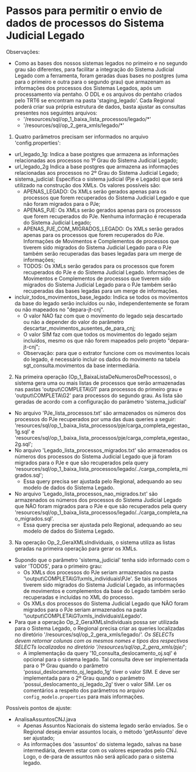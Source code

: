 # Passos para permitir o envio de dados de processos do Sistema Judicial Legado

Observações: 
* Como as bases dos nossos sistemas legados no primeiro e no segundo grau são diferentes, para facilitar a integração do Sistema Judicial Legado com a ferramenta, foram geradas duas bases no postgres (uma para o primeiro e outra para o segundo grau) que armazenam as informações dos processos dos Sistemas Legados, após um processamento via pentaho. O DDL e os arquivos do pentaho criados pelo TRT6 se encontram na pasta 'staging_legado'. Cada Regional poderá criar sua própria estrutura de dados, basta ajustar as consultas presentes nos seguintes arquivos:
  * '/resources/sql/op_1_baixa_lista_processos/legado/*'
  * '/resources/sql/op_2_gera_xmls/legado/*'

1. Quatro parâmetros precisam ser informados no arquivo 'config.properties':
  * url_legado_1g: Indica a base postgres que armazena as informações relacionadas aos processos no 1º Grau do Sistema Judicial Legado;
  * url_legado_2g Indica a base postgres que armazena as informações relacionadas aos processos no 2º Grau do Sistema Judicial Legado;
  * sistema_judicial: Especifica o sistema judicial (Pje e Legado) que será utilizado na construção dos XMLs. Os valores possíveis são:
    * APENAS_LEGADO: Os XMLs serão gerados apenas para os processos que forem recuperados do Sistema Judicial Legado e que não foram migrados para o PJe;
    * APENAS_PJE: Os XMLs serão gerados apenas para os processos que forem recuperados do PJe. Nenhuma informação é recuperada do Sistema Judicial Legado;
    * APENAS_PJE_COM_MIGRADOS_LEGADO: Os XMLs serão gerados apenas para os processos que forem recuperados do PJe. Informações de Movimentos e Complementos de processos que tiverem sido migrados do Sistema Judicial Legado para o PJe também serão recuperadas das bases legadas para um merge de informações;
    * TODOS: Os XMLs serão gerados para os processos que forem recuperados do PJe e do Sistema Judicial Legado. Informações de Movimentos e Complementos de processos que tiverem sido migrados do Sistema Judicial Legado para o PJe também serão recuperadas das bases legadas para um merge de informações.
  * incluir_todos_movimentos_base_legado: Indica se todos os movimentos da base do legado serão incluídos ou não, independentemente se foram ou não mapeados no "depara-jt-cnj".
    * O valor NAO faz com que o movimento do legado seja descartado ou não a depender do valor do parâmetro descartar_movimentos_ausentes_de_para_cnj;
    * O valor SIM faz com que todos os movimentos do legado sejam incluídos, mesmo os que não forem mapeados pelo projeto "depara-jt-cnj";
    * Observação: para que o extrator funcione com os movimentos locais do legado, é necessário incluir os dados do movimento na tabela sgt_consulta.movimentos da base intermediária.

2. Na primeira operação (Op_1_BaixaListaDeNumerosDeProcessos), o sistema gera uma ou mais listas de processos que serão armazenadas nas pastas 'output\COMPLETA\G1' para processos do primeiro grau e 'output\COMPLETA\G2' para processos do segundo grau. As lista são geradas de acordo com a configuração do parâmetro 'sistema_judicial'
  * No arquivo 'PJe_lista_processos.txt' são armazenados os números dos processos do PJe recuperados por uma das duas queries a seguir: 'resources/sql/op_1_baixa_lista_processos/pje/carga_completa_egestao_1g.sql' e  'resources/sql/op_1_baixa_lista_processos/pje/carga_completa_egestao_2g.sql';
  * No arquivo 'Legado_lista_processos_migrados.txt' são armazenados os números dos processos do Sistema Judicial Legado que já foram migrados para o PJe e que são recuperados pela query 'resources/sql/op_1_baixa_lista_processos/legado/../carga_completa_migrados.sql';
    * Essa query precisa ser ajustada pelo Regional, adequando ao seu modelo de dados do Sistema Legado.
  * No arquivo 'Legado_lista_processos_nao_migrados.txt' são armazenados os números dos processos do Sistema Judicial Legado que NÃO foram migrados para o PJe e que são recuperados pela query 'resources/sql/op_1_baixa_lista_processos/legado/../carga_completa_nao_migrados.sql'.
    * Essa query precisa ser ajustada pelo Regional, adequando ao seu modelo de dados do Sistema Legado.

3. Na operação Op_2_GeraXMLsIndividuais, o sistema utiliza as listas geradas na primeira operação para gerar os XMLs. 
  * Supondo que o parâmetro 'sistema_judicial' tenha sido informado com o valor 'TODOS', para o primeiro grau: 
    * Os XMLs dos processos do PJe seriam armazenados na pasta '\output\COMPLETA\G1\xmls_individuais\PJe'. Se tais processos tiverem sido migrados do Sistema Judicial Legado, as informações de movimentos e complementos da base do Legado também serão recuperadas e incluídas no XML do processo. 
    * Os XMLs dos processos do Sistema Judicial Legado que NÃO foram migrados para o PJe seriam armazenados na pasta '\output\COMPLETA\G1\xmls_individuais\Legado'. 
  * Para que a operação Op_2_GeraXMLsIndividuais possa ser utilizada para o Sistema Legado, o Regional precisa criar as queries localizadas no diretório '/resources/sql/op_2_gera_xmls/legado/*'. Os SELECTs devem retornar colunas com os mesmos nomes e tipos dos respectivos SELECTs localizados no diretório '/resources/sql/op_2_gera_xmls/pje/*';
    * A implementação da query '10_consulta_deslocamento_oj.sql' é opcional para o sistema legado. Tal consulta deve ser implementada para o 1º Grau quando o parâmetro 'possui_deslocamento_oj_legado_1g' tiver o valor SIM. E deve ser implementada para o 2º Grau quando o parâmetro 'possui_deslocamento_oj_legado_2g' tiver o valor SIM. Ler os comentários a respeito dos parâmetros no arquivo `config_modelo.properties` para mais informações.

Possíveis pontos de ajuste:
  * AnalisaAssuntosCNJ.java
    * Apenas Assuntos Nacionais do sistema legado serão enviados. Se o Regional deseja enviar assuntos locais, o método 'getAssunto' deve ser ajustado;
    * As informações dos 'assuntos' do sistema legado, salvas na base intermediária, devem estar com os valores esperados pelo CNJ. Logo, o de-para de assuntos não será aplicado para o sistema legado.